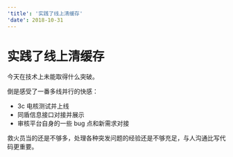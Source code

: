 ```yaml
---
'title': '实践了线上清缓存'
'date': 2018-10-31
---
```

# 实践了线上清缓存

今天在技术上未能取得什么突破。

倒是感受了一番多线并行的快感：

- 3c 电核测试并上线
- 同盾信息接口对接并展示
- 审核平台自身的一些 bug 点和新需求对接

救火员当的还是不够多，处理各种突发问题的经验还是不够充足，与人沟通比写代码更重要。